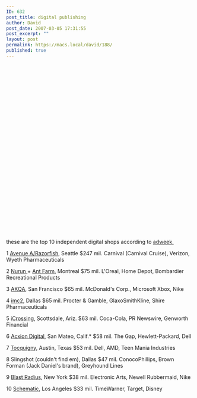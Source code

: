 ```yaml
---
ID: 632
post_title: digital publishing
author: David
post_date: 2007-03-05 17:31:55
post_excerpt: ""
layout: post
permalink: https://macs.local/david/188/
published: true
---
```

<object width="625" height="455"><param name="movie" value="http://www.youtube.com/v/6gmP4nk0EOE&rel=1"></param><param name="wmode" value="transparent"></param><embed src="http://www.youtube.com/v/6gmP4nk0EOE&rel=1" type="application/x-shockwave-flash" wmode="transparent" width="625" height="455"></embed></object>

these are the top 10 independent digital shops according to 	<a href="http://www.adweek.com/aw/search/article_display.jsp?vnu_content_id=1003526236">adweek.</a>

1 <a href="http://www.avenuea-razorfish.com/">Avenue A/Razorfish</a>, Seattle $247 mil. Carnival (Carnival Cruise), Verizon, Wyeth Pharmaceuticals

2 <a href="http://www.nurun.com/">Nurun </a>+ <a href="http://www.theantfarm.net/">Ant Farm</a>, Montreal $75 mil. L'Oreal, Home Depot, Bombardier Recreational Products

3 <a href="http://www.akqa.com/">AKQA</a>, San Francisco $65 mil. McDonald's Corp., Microsoft Xbox, Nike

4 <a href="http://www.imc2.com/">imc2</a>, Dallas $65 mil. Procter & Gamble, GlaxoSmithKline, Shire Pharmaceuticals

5 <a href="http://www.icrossing.com/">iCrossing</a>, Scottsdale, Ariz. $63 mil. Coca-Cola, PR Newswire, Genworth Financial

6 <a href="http://www.acxiom.com/">Acxion Digital<a href="http://www.acxiom.com/">,</a> San Mateo, Calif.* $58 mil. The Gap, Hewlett-Packard, Dell

7 <a href="http://www.tocquigny.com/">Tocquigny</a>, Austin, Texas $53 mil. Dell, AMD, Teen Mania Industries

8 Slingshot (couldn't find em), Dallas $47 mil. ConocoPhillips, Brown Forman (Jack Daniel's brand), Greyhound Lines

9 <a href="http://www.blastradius.com/">Blast Radius</a>, New York $38 mil. Electronic Arts, Newell Rubbermaid, Nike

10 <a href="http://www.schematic.com/">Schematic</a>, Los Angeles $33 mil. TimeWarner, Target, Disney 
